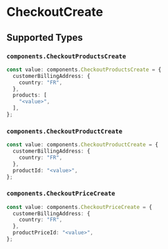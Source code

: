 # CheckoutCreate


## Supported Types

### `components.CheckoutProductsCreate`

```typescript
const value: components.CheckoutProductsCreate = {
  customerBillingAddress: {
    country: "FR",
  },
  products: [
    "<value>",
  ],
};
```

### `components.CheckoutProductCreate`

```typescript
const value: components.CheckoutProductCreate = {
  customerBillingAddress: {
    country: "FR",
  },
  productId: "<value>",
};
```

### `components.CheckoutPriceCreate`

```typescript
const value: components.CheckoutPriceCreate = {
  customerBillingAddress: {
    country: "FR",
  },
  productPriceId: "<value>",
};
```

